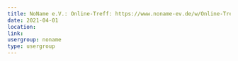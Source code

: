 ```yaml
---
title: NoName e.V.: Online-Treff: https://www.noname-ev.de/w/Online-Treff
date: 2021-04-01
location: 
link: 
usergroup: noname
type: usergroup
---
```


